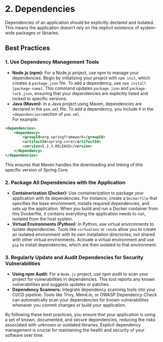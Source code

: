 # 2. Dependencies
Dependencies of an application should be explicitly declared and isolated. This means the application doesn’t rely on the implicit existence of system-wide packages or libraries.

## Best Practices

### 1. Use Dependency Management Tools
* **Node.js (npm):** For a Node.js project, use npm to manage your dependencies. Begin by initializing your project with `npm init`, which creates a `package.json` file. To add a dependency, use `npm install [package-name]`. This command updates `package.json` and `package-lock.json`, ensuring that your dependencies are explicitly listed and locked to specific versions.
* **Java (Maven):** In a Java project using Maven, dependencies are declared in the `pom.xml` file. To add a dependency, you include it in the `<dependencies>`section of `pom.xml`. 
<br> For example:
``` xml
<dependencies>
    <dependency>
        <groupId>org.springframework</groupId>
        <artifactId>spring-core</artifactId>
        <version>5.2.3.RELEASE</version>
    </dependency>
</dependencies>
```
This ensures that Maven handles the downloading and linking of this specific version of Spring Core.

### 2. Package All Dependencies with the Application
* **Containerization (Docker):** Use containerization to package your application with its dependencies. For instance, create a `Dockerfile` that specifies the base environment, installs required dependencies, and sets up the application. When you build and run a Docker container from this Dockerfile, it contains everything the application needs to run, isolated from the host system.
* **Virtual Environments (Python):** In Python, use virtual environments to isolate dependencies. Tools like `virtualenv` or `conda` allow you to create an isolated environment with its own installation directories, not shared with other virtual environments. Activate a virtual environment and use `pip` to install dependencies, which are then isolated to that environment.

### 3. Regularly Update and Audit Dependencies for Security Vulnerabilities

* **Using npm Audit:** For a `Node.js` project, use npm audit to scan your project for vulnerabilities in dependencies. This tool reports any known vulnerabilities and suggests updates or patches.
* **Dependency Scanners:** Integrate dependency scanning tools into your CI/CD pipeline. Tools like Trivy, Mend.io, or OWASP Dependency-Check can automatically scan your dependencies for known vulnerabilities whenever you commit changes or build your application.

By following these best practices, you ensure that your application is using a set of known, documented, and secure dependencies, reducing the risks associated with unknown or outdated libraries. Explicit dependency management is crucial for maintaining the health and security of your software over time.
